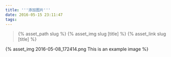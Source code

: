 ```yaml
---
title: '''添加图片'''
date: 2016-05-15 23:11:47
tags:
---
```


>{% asset_path slug %}
>{% asset_img slug [title] %}
>{% asset_link slug [title] %}

{% asset_img 2016-05-08_172414.png This is an example image %}
